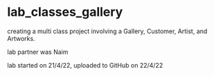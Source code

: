 # lab_classes_gallery

creating a multi class project involving a Gallery, Customer, Artist, and Artworks.

lab partner was Naim

lab started on 21/4/22, uploaded to GitHub on 22/4/22
